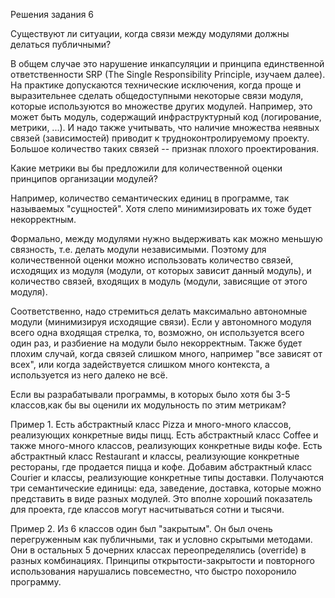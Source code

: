 Решения задания 6

Существуют ли ситуации, когда связи между модулями должны делаться публичными?

В общем случае это нарушение инкапсуляции и принципа единственной ответственности SRP (The Single Responsibility Principle, изучаем далее).
На практике допускаются технические исключения, когда проще и выразительнее сделать общедоступными некоторые связи модуля, которые используются во множестве других модулей. Например, это может быть модуль, содержащий инфраструктурный код (логирование, метрики, ...).
И надо также учитывать, что наличие множества неявных связей (зависимостей) приводит к трудноконтролируемому проекту. Большое количество таких связей -- признак плохого проектирования.

Какие метрики вы бы предложили для количественной оценки принципов организации модулей?

Например, количество семантических единиц в программе, так называемых "сущностей". Хотя слепо минимизировать их тоже будет некорректным.

Формально, между модулями нужно выдерживать как можно меньшую связность, т.е. делать модули независимыми. Поэтому для количественной оценки можно использовать количество связей, исходящих из модуля (модули, от которых зависит данный модуль), и количество связей, входящих в модуль (модули, зависящие от этого модуля).

Соответственно, надо стремиться делать максимально автономные модули (минимизируя исходящие связи). Если у автономного модуля всего одна входящая стрелка, то, возможно, он используется всего один раз, и разбиение на модули было некорректным. Также будет плохим случай, когда связей слишком много, например "все зависят от всех", или когда задействуется слишком много контекста, а используется из него далеко не всё.

Если вы разрабатывали программы, в которых было хотя бы 3-5 классов,как бы вы оценили их модульность по этим метрикам?

Пример 1.
Есть абстрактный класс Pizza и много-много классов, реализующих конкретные виды пицц.
Есть абстрактный класс Coffee и также много-много классов, реализующих конкретные виды кофе.
Есть абстрактный класс Restaurant и классы, реализующие конкретные рестораны, где продается пицца и кофе.
Добавим абстрактный класс Courier и классы, реализующие конкретные типы доставки.
Получаются три семантические единицы: еда, заведение, доставка, которые можно представить в виде разных модулей. Это вполне хороший показатель для проекта, где классов могут насчитываться сотни и тысячи.

Пример 2.
Из 6 классов один был "закрытым". Он был очень перегруженным как публичными, так и условно скрытыми методами. Они в остальных 5 дочерних классах переопределялись (override) в разных комбинациях. Принципы открытости-закрытости и повторного использования нарушались повсеместно, что быстро похоронило программу. 